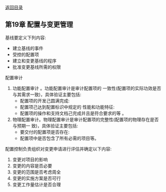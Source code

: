 [返回目录](./index)

## 第19章 配置与变更管理

基线要定义下列内容:
- 建立基线的事件
- 受控的配置项
- 建立和变更基线的程序
- 批准变更基线所需的权限

配置审计
1. 功能配置审计 。功能配置审计是审计配置项的 一致性(配置项的实际功效是否与其需求一致)，具体验证主要包括:
    - 配置项的开发己圆满完成:
    - 配置项己达到配置标识中规定的 性能和功能特征:
    - 配置项的操作和支持文档己完成并且是符合要求的等 。
2. 物理配置审计。物理配置审计是审计配置项的完整性(配置项的物理存在是否与预期一 致)，具体验证主要包括:
    - 要交付的配置项是否存在:
    - 配置项中是否包含了所有必需的项目等。


配置控制负责组织对变更申请进行评估并确定以下内容:
1. 变更对项目的影响
2. 变更的内容是否必要
3. 变更的范围是否考虑周全
4. 变更的实施方案是否可行
5. 变更工作量估计是否合理
